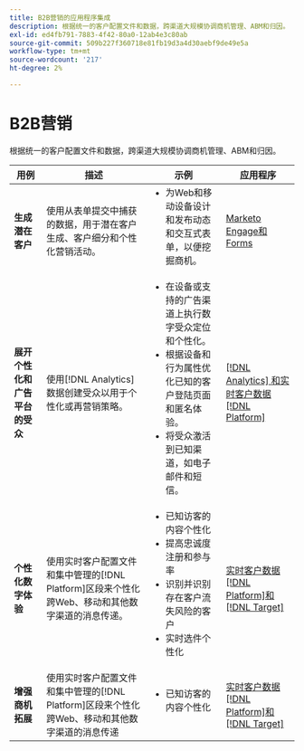 ```yaml
---
title: B2B营销的应用程序集成
description: 根据统一的客户配置文件和数据，跨渠道大规模协调商机管理、ABM和归因。
exl-id: ed4fb791-7883-4f42-80a0-12ab4e3c80ab
source-git-commit: 509b227f360718e81fb19d3a4d30aebf9de49e5a
workflow-type: tm+mt
source-wordcount: '217'
ht-degree: 2%

---
```


# B2B营销

根据统一的客户配置文件和数据，跨渠道大规模协调商机管理、ABM和归因。


<table>

<thead>
    <tr>
      <th>用例</th>
      <th>描述</th>
      <th>示例</th>
      <th>应用程序</th>
    </tr>
  </thead>

<tbody>
<tr>
  <td><strong>生成潜在客户</strong><br/></td>
  <td>使用从表单提交中捕获的数据，用于潜在客户生成、客户细分和个性化营销活动。
  </td>
  <td>
    <ul style="margin-top: 0;">
      <li>为Web和移动设备设计和发布动态和交互式表单，以便挖掘商机。</li>
    </ul>
  </td>
  <td><a href= "../integrations-between-applications/marketo/marketo-experience-manager.md"> Marketo Engage和Forms</a></td>
</tr>


<tr>
  <td rowspan="1"><strong>展开个性化和广告平台的受众</strong><br/></td> 
  <td>使用[!DNL Analytics]数据创建受众以用于个性化或再营销策略。</td>
  <td>
    <ul style="margin-top: 0;">
      <li>在设备或支持的广告渠道上执行数字受众定位和个性化。</li>
      <li>根据设备和行为属性优化已知的客户登陆页面和匿名体验。</li>
      <li>将受众激活到已知渠道，如电子邮件和短信。</li>
    </ul>    
  </td>
  <td><a href="../integrations-between-applications/analytics/analytics-rtcdp.md">[!DNL Analytics] 和实时客户数据 [!DNL Platform]</a></td>
</tr>

<tr>
  <td><strong>个性化数字体验</strong><br/></td>
  <td> 使用实时客户配置文件和集中管理的[!DNL Platform]区段来个性化跨Web、移动和其他数字渠道的消息传递。
  </td>
  <td>
    <ul style="margin-top: 0;">
      <li>已知访客的内容个性化</li>
      <li>提高忠诚度注册和参与率</li>
      <li>识别并识别存在客户流失风险的客户</li>
      <li>实时选件个性化</li>
    </ul>
  </td>
  <td><a href="../integrations-between-applications/rtcdp/rtcdp-target.md">实时客户数据[!DNL Platform]和 [!DNL Target]</a></td>
</tr>

<tr>
  <td><strong>增强商机拓展</strong><br/></td>
  <td>
    使用实时客户配置文件和集中管理的[!DNL Platform]区段来个性化跨Web、移动和其他数字渠道的消息传递
  </td>
  <td>
    <ul style="margin-top: 0;">
      <li>已知访客的内容个性化</li>
    </ul>
  </td>
  <td><a href="../integrations-between-applications/rtcdp/rtcdp-target.md">实时客户数据[!DNL Platform]和 [!DNL Target]</a></td>
</tr>
</tbody>
</table>
